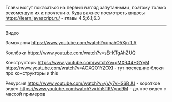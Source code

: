 Главы могут показаться на первый взгляд запутанными, поэтому только рекомендую их к прочтению. Куда важнее посмотреть видосы
https://learn.javascript.ru/  - главы 4.5;6.1;6.3

-----------------------------------------------------------------------

Видео 

Замыкания
https://www.youtube.com/watch?v=pahO5XjnfLA

Коллбэки
https://www.youtube.com/watch?v=sB-KTgAhZUQ

Конструкторы
https://www.youtube.com/watch?v=gMXR44HGYyM
https://www.youtube.com/watch?v=ACXQO1YZOXI - тут последние блоки про конструкторы и this

Рекурсия
https://www.youtube.com/watch?v=yVy7vHS6BJU - короткое видео
https://www.youtube.com/watch?v=bh5TKVync9M - долгое видео с массой примеров

